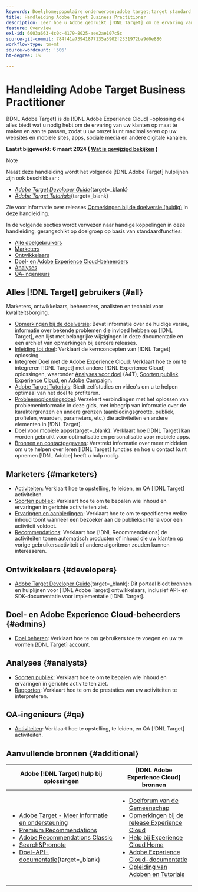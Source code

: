 ```yaml
---
keywords: Doel;home;populaire onderwerpen;adobe target;target standard;target premium;target premium;target documentatie;adobe target documentation
title: Handleiding Adobe Target Business Practitioner
description: Leer hoe u Adobe gebruikt [!DNL Target] om de ervaring van uw klanten aan te passen om uw omzet op uw website en mobiele sites, apps en andere digitale kanalen te maximaliseren.
feature: Overview
exl-id: 6003a663-4c0c-4179-8025-aee2ae107c5c
source-git-commit: 784f41a73941877135a5902f2331972ba9d0e880
workflow-type: tm+mt
source-wordcount: '506'
ht-degree: 1%

---
```


# Handleiding Adobe Target Business Practitioner

[!DNL Adobe Target] is de [!DNL Adobe Experience Cloud] -oplossing die alles biedt wat u nodig hebt om de ervaring van uw klanten op maat te maken en aan te passen, zodat u uw omzet kunt maximaliseren op uw websites en mobiele sites, apps, sociale media en andere digitale kanalen.

**Laatst bijgewerkt: 6 maart 2024 ( [Wat is gewijzigd bekijken](r-release-notes/doc-change.md) )**

>[!NOTE]
>
>Naast deze handleiding wordt het volgende [!DNL Adobe Target] hulplijnen zijn ook beschikbaar :
>
>- [*Adobe Target Developer Guide*](https://experienceleague.adobe.com/docs/target-dev/developer/overview.html){target=_blank}
>- [*Adobe Target Tutorials*](https://experienceleague.adobe.com/docs/target-learn/tutorials/overview.html){target=_blank}
>
>Zie voor informatie over releases [Opmerkingen bij de doelversie (huidig)](/help/main/r-release-notes/release-notes.md) in deze handleiding.

In de volgende secties wordt verwezen naar handige koppelingen in deze handleiding, gerangschikt op doelgroep op basis van standaardfuncties:

- [Alle doelgebruikers](#all)
- [Marketers](#marketers)
- [Ontwikkelaars](#developers)
- [Doel- en Adobe Experience Cloud-beheerders](#admins)
- [Analyses](#analysts)
- [QA-ingenieurs](#qa)

## Alles [!DNL Target] gebruikers {#all}

Marketers, ontwikkelaars, beheerders, analisten en technici voor kwaliteitsborging.

- [Opmerkingen bij de doelversie](r-release-notes/release-notes.md): Bevat informatie over de huidige versie, informatie over bekende problemen die invloed hebben op [!DNL Target], een lijst met belangrijke wijzigingen in deze documentatie en een archief van opmerkingen bij eerdere releases.
- [Inleiding tot doel](c-intro/intro.md): Verklaart de kernconcepten van [!DNL Target] oplossing.
- Integreer Doel met de Adobe Experience Cloud: Verklaart hoe te om te integreren [!DNL Target] met andere [!DNL Experience Cloud] oplossingen, waaronder [Analyses voor doel](/help/main/c-integrating-target-with-mac/a4t/a4t.md) (A4T), [Soorten publiek Experience Cloud](/help/main/c-integrating-target-with-mac/mmp.md), en [Adobe Campaign](/help/main/c-integrating-target-with-mac/campaign-and-target.md).
- [Adobe Target Tutorials](https://experienceleague.adobe.com/docs/target-learn/tutorials/overview.html): Biedt zelfstudies en video&#39;s om u te helpen optimaal van het doel te profiteren.
- [Probleemoplossingsdoel](r-troubleshooting-target/troubleshooting-target.md): Verzekert verbindingen met het oplossen van problemeninformatie in deze gids, met inbegrip van informatie over de karaktergrenzen en andere grenzen (aanbiedingsgrootte, publiek, profielen, waarden, parameters, etc.) die activiteiten en andere elementen in [!DNL Target].
- [Doel voor mobiele apps](https://experienceleague.adobe.com/docs/target-dev/developer/mobile-apps/overview.html){target=_blank}: Verklaart hoe [!DNL Target] kan worden gebruikt voor optimalisatie en personalisatie voor mobiele apps.
- [Bronnen en contactgegevens](cmp-resources-and-contact-information.md): Verstrekt informatie over meer middelen om u te helpen over leren [!DNL Target] functies en hoe u contact kunt opnemen [!DNL Adobe] heeft u hulp nodig.

## Marketers {#marketers}

- [Activiteiten](c-activities/activities.md): Verklaart hoe te opstelling, te leiden, en QA [!DNL Target] activiteiten.
- [Soorten publiek](c-target/target.md): Verklaart hoe te om te bepalen wie inhoud en ervaringen in gerichte activiteiten ziet.
- [Ervaringen en aanbiedingen](c-experiences/experiences.md): Verklaart hoe te om te specificeren welke inhoud toont wanneer een bezoeker aan de publiekscriteria voor een activiteit voldoet.
- [Recommendations](c-recommendations/recommendations.md): Verklaart hoe [!DNL Recommendations] de activiteiten tonen automatisch producten of inhoud die uw klanten op vorige gebruikersactiviteit of andere algoritmen zouden kunnen interesseren.

## Ontwikkelaars {#developers}

- [Adobe Target Developer Guide](https://experienceleague.adobe.com/docs/target-dev/developer/overview.html){target=_blank}: Dit portaal biedt bronnen en hulplijnen voor [!DNL Adobe Target] ontwikkelaars, inclusief API- en SDK-documentatie voor implementatie [!DNL Target].

## Doel- en Adobe Experience Cloud-beheerders {#admins}

- [Doel beheren](administrating-target/administrating-target.md): Verklaart hoe te om gebruikers toe te voegen en uw te vormen [!DNL Target] account.

## Analyses {#analysts}

- [Soorten publiek](c-target/target.md): Verklaart hoe te om te bepalen wie inhoud en ervaringen in gerichte activiteiten ziet.
- [Rapporten](c-reports/reports.md): Verklaart hoe te om de prestaties van uw activiteiten te interpreteren.

## QA-ingenieurs {#qa}

- [Activiteiten](c-activities/activities.md): Verklaart hoe te opstelling, te leiden, en QA [!DNL Target] activiteiten.

## Aanvullende bronnen {#additional}

| Adobe [!DNL Target] hulp bij oplossingen | [!DNL Adobe Experience Cloud] bronnen |
|--- |--- |
| <ul><li>[Adobe Target - Meer informatie en ondersteuning](https://helpx.adobe.com/support/target.html)</li><li>[Premium Recommendations](c-recommendations/recommendations.md)</li><li>[Adobe Recommendations Classic](/help/main/assets/adobe-recommendations-classic.pdf)</li><li>[Search&amp;Promote](https://experienceleague.adobe.com/docs/search-promote/using/sp-home.html)</li><li>[Doel-API-documentatie](https://experienceleague.adobe.com/docs/target-dev/developer/api/target-api-overview.html){target=_blank}</li></ul> | <ul><li>[Doelforum van de Gemeenschap](https://forums.adobe.com/community/experience-cloud/marketing-cloud/target)</li><li>[Opmerkingen bij de release Experience Cloud](https://experienceleague.adobe.com/docs/release-notes/experience-cloud/current.html)</li><li>[Help bij Experience Cloud Home](https://helpx.adobe.com/support/experience-cloud.html)</li><li>[Adobe Experience Cloud-documentatie](https://experienceleague.adobe.com/docs/experience-cloud/user-guides/home.html)</li><li>[Opleiding van Adoben en Tutorials](https://helpx.adobe.com/learning.html?promoid=KAUDK)</li></ul> |  |
